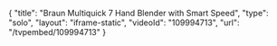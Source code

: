 {
    "title": "Braun Multiquick 7 Hand Blender with Smart Speed",
    "type": "solo",
    "layout": "iframe-static",
    "videoId": "109994713",
    "url": "\/tvpembed\/109994713"
}